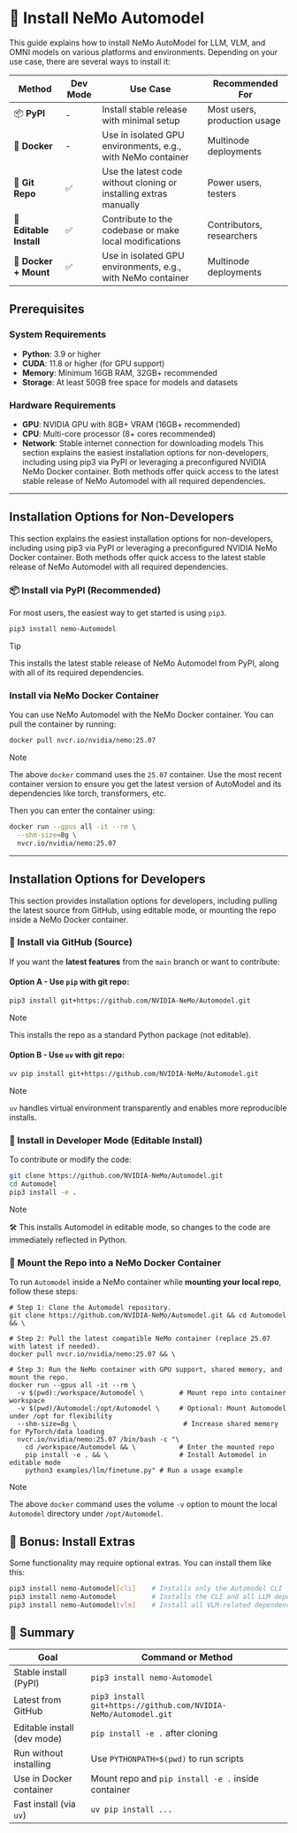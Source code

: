# 🤖 Install NeMo Automodel

This guide explains how to install NeMo AutoModel for LLM, VLM, and OMNI models on various platforms and environments. Depending on your use case, there are several ways to install it:

| Method                  | Dev Mode | Use Case                                                          | Recommended For             |
| ----------------------- | ---------|----------------------------------------------------------------- | ---------------------------- |
| 📦 **PyPI**             | - | Install stable release with minimal setup                         | Most users, production usage |
| 🐳 **Docker**           | - | Use in isolated GPU environments, e.g., with NeMo container       | Multinode deployments     |
| 🐍 **Git Repo**         | ✅ | Use the latest code without cloning or installing extras manually | Power users, testers         |
| 🧪 **Editable Install** | ✅ | Contribute to the codebase or make local modifications            | Contributors, researchers    |
| 🐳 **Docker + Mount**   | ✅ | Use in isolated GPU environments, e.g., with NeMo container       | Multinode deployments     |
## Prerequisites

### System Requirements
- **Python**: 3.9 or higher
- **CUDA**: 11.8 or higher (for GPU support)
- **Memory**: Minimum 16GB RAM, 32GB+ recommended
- **Storage**: At least 50GB free space for models and datasets

### Hardware Requirements

- **GPU**: NVIDIA GPU with 8GB+ VRAM (16GB+ recommended)
- **CPU**: Multi-core processor (8+ cores recommended)
- **Network**: Stable internet connection for downloading models
This section explains the easiest installation options for non-developers, including using pip3 via PyPI or leveraging a preconfigured NVIDIA NeMo Docker container. Both methods offer quick access to the latest stable release of NeMo Automodel with all required dependencies.
---
## Installation Options for Non-Developers
This section explains the easiest installation options for non-developers, including using pip3 via PyPI or leveraging a preconfigured NVIDIA NeMo Docker container. Both methods offer quick access to the latest stable release of NeMo Automodel with all required dependencies.
### 📦 Install via PyPI (Recommended)

For most users, the easiest way to get started is using `pip3`.

```bash
pip3 install nemo-Automodel
```
> [!TIP]
> This installs the latest stable release of NeMo Automodel from PyPI, along with all of its required dependencies.

### Install via NeMo Docker Container
You can use NeMo Automodel with the NeMo Docker container. You can pull the container by running:
```bash
docker pull nvcr.io/nvidia/nemo:25.07
```
> [!NOTE]
> The above `docker` command uses the `25.07` container. Use the most recent container version to ensure you get the latest version of AutoModel and its dependencies like torch, transformers, etc.

Then you can enter the container using:
```bash
docker run --gpus all -it --rm \
  --shm-size=8g \
  nvcr.io/nvidia/nemo:25.07
```

---
## Installation Options for Developers
This section provides installation options for developers, including pulling the latest source from GitHub, using editable mode, or mounting the repo inside a NeMo Docker container.
### 🐍 Install via GitHub (Source)

If you want the **latest features** from the `main` branch or want to contribute:

#### Option A - Use `pip` with git repo:
```bash
pip3 install git+https://github.com/NVIDIA-NeMo/Automodel.git
```
> [!NOTE]
> This installs the repo as a standard Python package (not editable).


#### Option B - Use `uv` with git repo:
```bash
uv pip install git+https://github.com/NVIDIA-NeMo/Automodel.git
```
> [!NOTE]
> `uv` handles virtual environment transparently and enables more reproducible installs.


### 🧪 Install in Developer Mode (Editable Install)
To contribute or modify the code:
```bash
git clone https://github.com/NVIDIA-NeMo/Automodel.git
cd Automodel
pip3 install -e .
```

> [!NOTE]
> 🛠️ This installs Automodel in editable mode, so changes to the code are immediately reflected in Python.


### 🐳 Mount the Repo into a NeMo Docker Container
To run `Automodel` inside a NeMo container while **mounting your local repo**, follow these steps:

```
# Step 1: Clone the Automodel repository.
git clone https://github.com/NVIDIA-NeMo/Automodel.git && cd Automodel && \

# Step 2: Pull the latest compatible NeMo container (replace 25.07 with latest if needed).
docker pull nvcr.io/nvidia/nemo:25.07 && \

# Step 3: Run the NeMo container with GPU support, shared memory, and mount the repo.
docker run --gpus all -it --rm \
  -v $(pwd):/workspace/Automodel \         # Mount repo into container workspace
  -v $(pwd)/Automodel:/opt/Automodel \     # Optional: Mount Automodel under /opt for flexibility
  --shm-size=8g \                           # Increase shared memory for PyTorch/data loading
  nvcr.io/nvidia/nemo:25.07 /bin/bash -c "\
    cd /workspace/Automodel && \           # Enter the mounted repo
    pip install -e . && \                  # Install Automodel in editable mode
    python3 examples/llm/finetune.py" # Run a usage example
```
> [!NOTE]
> The above `docker` command uses the volume `-v` option to mount the local `Automodel` directory
> under `/opt/Automodel`.

## 🧪 Bonus: Install Extras
Some functionality may require optional extras. You can install them like this:
```bash
pip3 install nemo-Automodel[cli]    # Installs only the Automodel CLI
pip3 install nemo-Automodel         # Installs the CLI and all LLM dependencies.
pip3 install nemo-Automodel[vlm]    # Install all VLM-related dependencies.
```

## 📌 Summary
| Goal                        | Command or Method                                               |
| --------------------------- | --------------------------------------------------------------- |
| Stable install (PyPI)       | `pip3 install nemo-Automodel`                                   |
| Latest from GitHub          | `pip3 install git+https://github.com/NVIDIA-NeMo/Automodel.git` |
| Editable install (dev mode) | `pip install -e .` after cloning                                |
| Run without installing      | Use `PYTHONPATH=$(pwd)` to run scripts                          |
| Use in Docker container     | Mount repo and `pip install -e .` inside container              |
| Fast install (via `uv`)     | `uv pip install ...`                                            |
